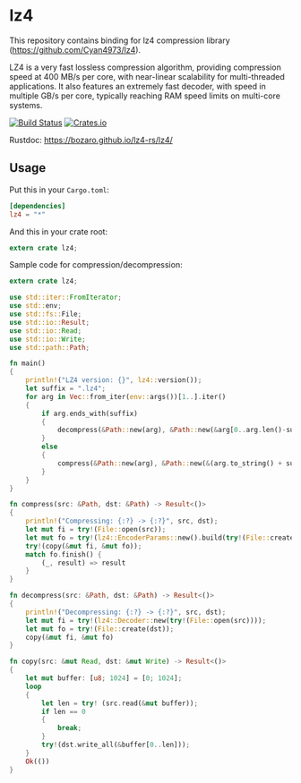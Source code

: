 lz4
====

This repository contains binding for lz4 compression library (https://github.com/Cyan4973/lz4).

LZ4 is a very fast lossless compression algorithm, providing compression speed at 400 MB/s per core, with near-linear scalability for multi-threaded applications. It also features an extremely fast decoder, with speed in multiple GB/s per core, typically reaching RAM speed limits on multi-core systems.

[![Build Status](https://travis-ci.org/bozaro/lz4-rs.svg?branch=master)](https://travis-ci.org/bozaro/lz4-rs)
[![Crates.io](https://img.shields.io/crates/v/lz4.svg)](https://crates.io/crates/lz4)

Rustdoc: https://bozaro.github.io/lz4-rs/lz4/

## Usage

Put this in your `Cargo.toml`:

```toml
[dependencies]
lz4 = "*"
```

And this in your crate root:

```rust
extern crate lz4;
```

Sample code for compression/decompression:
```rust
extern crate lz4;

use std::iter::FromIterator;
use std::env;
use std::fs::File;
use std::io::Result;
use std::io::Read;
use std::io::Write;
use std::path::Path;

fn main()
{
	println!("LZ4 version: {}", lz4::version());
	let suffix = ".lz4";
	for arg in Vec::from_iter(env::args())[1..].iter()
	{
		if arg.ends_with(suffix)
		{
			decompress(&Path::new(arg), &Path::new(&arg[0..arg.len()-suffix.len()])).unwrap();
		}
		else
		{
			compress(&Path::new(arg), &Path::new(&(arg.to_string() + suffix))).unwrap();
		}
	}
}

fn compress(src: &Path, dst: &Path) -> Result<()>
{
	println!("Compressing: {:?} -> {:?}", src, dst);
	let mut fi = try!(File::open(src));
	let mut fo = try!(lz4::EncoderParams::new().build(try!(File::create(dst))));
	try!(copy(&mut fi, &mut fo));
	match fo.finish() {
		(_, result) => result
	}
}

fn decompress(src: &Path, dst: &Path) -> Result<()>
{
	println!("Decompressing: {:?} -> {:?}", src, dst);
	let mut fi = try!(lz4::Decoder::new(try!(File::open(src))));
	let mut fo = try!(File::create(dst));
	copy(&mut fi, &mut fo)
}

fn copy(src: &mut Read, dst: &mut Write) -> Result<()>
{
	let mut buffer: [u8; 1024] = [0; 1024];
	loop
	{
		let len = try! (src.read(&mut buffer));
		if len == 0
		{
			break;
		}
		try!(dst.write_all(&buffer[0..len]));
	}
	Ok(())
}
```
